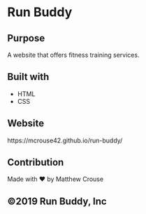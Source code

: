 <h1>Run Buddy</h1>

<h2>Purpose</h2>
<p>A website that offers fitness training services.</p>

<h2>Built with</h2> 
  <ul>
  <li>HTML</li> 
  <li>CSS</li>
  </ul>

<h2>Website</h2>
https://mcrouse42.github.io/run-buddy/

<h2>Contribution</h2>
Made with ❤️ by Matthew Crouse

<h2>©️2019 Run Buddy, Inc</h2>
